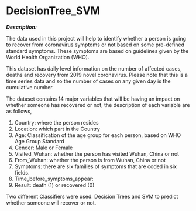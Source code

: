 # DecisionTree_SVM

***Description:***

The data used in this project will help to identify whether a person is going to recover from 
coronavirus symptoms or not based on some pre-defined standard symptoms. These symptoms are 
based on guidelines given by the World Health Organization (WHO).


This dataset has daily level information on the number of affected cases, deaths and recovery from 
2019 novel coronavirus. Please note that this is a time series data and so the number of cases on 
any given day is the cumulative number. 



The dataset contains 14 major variables that will be having an impact on whether someone has 
recovered or not, the description of each variable are as follows,
1. Country: where the person resides
2. Location: which part in the Country
3. Age: Classification of the age group for each person, based on WHO Age Group Standard
4. Gender: Male or Female 
5. Visited_Wuhan: whether the person has visited Wuhan, China or not
6. From_Wuhan: whether the person is from Wuhan, China or not
7. Symptoms: there are six families of symptoms that are coded in six fields.
13. Time_before_symptoms_appear: 
14. Result: death (1) or recovered (0)


Two different Classifiers were used: Decision Trees and SVM to predict whether someone will recover or not.

